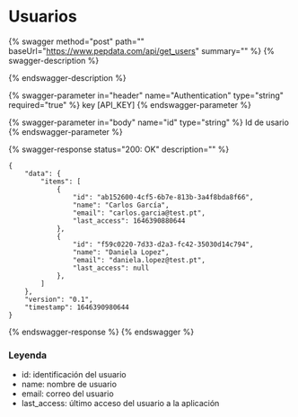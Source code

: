 # Usuarios

{% swagger method="post" path="" baseUrl="https://www.pepdata.com/api/get_users" summary="" %}
{% swagger-description %}

{% endswagger-description %}

{% swagger-parameter in="header" name="Authentication" type="string" required="true" %}
key [API_KEY]
{% endswagger-parameter %}

{% swagger-parameter in="body" name="id" type="string" %}
Id de usario
{% endswagger-parameter %}

{% swagger-response status="200: OK" description="" %}
```
{
    "data": {
        "items": [
            {
                "id": "ab152600-4cf5-6b7e-813b-3a4f8bda8f66",
                "name": "Carlos García",
                "email": "carlos.garcia@test.pt",
                "last_access": 1646390880644
            },
            {
                "id": "f59c0220-7d33-d2a3-fc42-35030d14c794",
                "name": "Daniela Lopez",
                "email": "daniela.lopez@test.pt",
                "last_access": null
            },
        ]
    },
    "version": "0.1",
    "timestamp": 1646390980644
}
```
{% endswagger-response %}
{% endswagger %}

### Leyenda

* id: identificación del usuario
* name: nombre de usuario
* email: correo del usuario
* last\_access: último acceso del usuario a la aplicación
